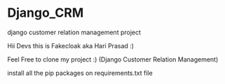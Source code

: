 # Django_CRM
django customer relation management project

Hii Devs this is Fakecloak aka Hari Prasad :)

Feel Free to clone my project :)
(Django Customer Relation Management)

install all the pip packages on requirements.txt file
